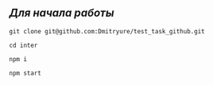 ## *Для начала работы*
  `git clone git@github.com:Dmitryure/test_task_github.git`
  
`cd inter` 

`npm i`

 `npm start`
